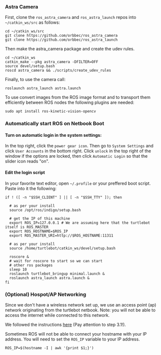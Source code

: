 ### Astra Camera
First, clone the `ros_astra_camera` and `ros_astra_launch` repos into `~/catkin_ws/src` as follows:
```
cd ~/catkin_ws/src
git clone https://github.com/orbbec/ros_astra_camera
git clone https://github.com/orbbec/ros_astra_launch
```
Then make the astra_camera package and create the udev rules.
```
cd ~/catkin_ws
catkin_make --pkg astra_camera -DFILTER=OFF
source devel/setup.bash
roscd astra_camera && ./scripts/create_udev_rules
```

Finally, to use the camera call:
```
roslaunch astra_launch astra.launch
```

To use convert images from the ROS image format and to transport them efficiently between ROS nodes the following plugins are needed:
```{bash}
sudo apt install ros-kinetic-vision-opencv
```

### Automatically start ROS on Netbook Boot

#### Turn on automatic login in the system settings:
In the top right, click the `power gear icon`. Then go to `System Settings` and click `User Accounts` in the bottom right. Click `unlock` in the top right of the window if the options are locked, then click `Automatic Login` so that the slider icon reads "on".

#### Edit the login script
In your favorite text editor, open `~/.profile` or your preffered boot script. Paste into it the following:
```{bash}
if ! ([ -n "$SSH_CLIENT" ] || [ -n "$SSH_TTY" ]); then  

  # as per your install
  source /opt/ros/indigo/setup.bash

  # get the IP of this machine
  export ROS_IP=127.0.0.1 # We are assuming here that the turtlebot itself is ROS_MASTER
  export ROS_HOSTNAME=$ROS_IP
  export ROS_MASTER_URI=http://$ROS_HOSTNAME:11311

  # as per your install
  source /home/turtlebot/catkin_ws/devel/setup.bash

  roscore &
  # wait for roscore to start so we can start
  # other ros packages
  sleep 10 
  roslaunch turtlebot_bringup minimal.launch &
  roslaunch astra_launch astra.launch &
fi

```


### (Optional) Hospot/AP Networking
Since we don't have a wireless network set up, we use an access point (ap) network originating from the turtlebot netbook. Note: you will not be able to access the internet while connected to this network.

We followed the instructions [here](https://askubuntu.com/questions/180733/how-to-setup-an-access-point-mode-wi-fi-hotspot/180734#180734) (Pay attention to step 3.1!).

Sometimes ROS will not be able to connect your hostname with your IP address. You will need to set the `ROS_IP` variable to your IP address.
```{bash}
ROS_IP=$(hostname -I | awk '{print $1;}')
```
